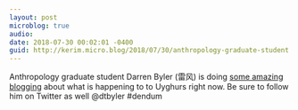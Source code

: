 ```yaml
---
layout: post
microblog: true
audio: 
date: 2018-07-30 00:02:01 -0400
guid: http://kerim.micro.blog/2018/07/30/anthropology-graduate-student.html
---
```

Anthropology graduate student Darren Byler (雷风) is doing [some amazing blogging](https://livingotherwise.com/) about what is happening to to Uyghurs right now. Be sure to follow him on Twitter as well @dtbyler #dendum 
